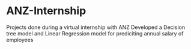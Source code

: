 # ANZ-Internship
Projects done during a virtual internship with ANZ
Developed a Decision tree model and Linear Regression model for prediciting annual salary of employees
